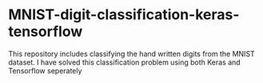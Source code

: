 # MNIST-digit-classification-keras-tensorflow
This repository includes classifying the hand written digits from the MNIST dataset. I have solved this classification problem using both Keras and Tensorflow seperately
